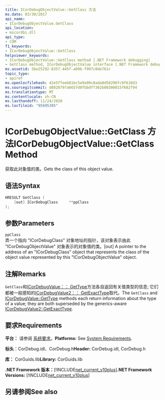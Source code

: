 ```yaml
---
title: ICorDebugObjectValue::GetClass 方法
ms.date: 03/30/2017
api_name:
- ICorDebugObjectValue.GetClass
api_location:
- mscordbi.dll
api_type:
- COM
f1_keywords:
- ICorDebugObjectValue::GetClass
helpviewer_keywords:
- ICorDebugObjectValue::GetClass method [.NET Framework debugging]
- GetClass method, ICorDebugObjectValue interface [.NET Framework debugging]
ms.assetid: 5be25292-8357-445f-a09b-f997c0de761c
topic_type:
- apiref
ms.openlocfilehash: 42e5ffeeb81bc5e9a99c8ada8d58296fc9f610d3
ms.sourcegitcommit: d8020797a6657d0fbbdff362b80300815f682f94
ms.translationtype: MT
ms.contentlocale: zh-CN
ms.lasthandoff: 11/24/2020
ms.locfileid: "95695395"
---
```

# <a name="icordebugobjectvaluegetclass-method"></a><span data-ttu-id="260a6-102">ICorDebugObjectValue::GetClass 方法</span><span class="sxs-lookup"><span data-stu-id="260a6-102">ICorDebugObjectValue::GetClass Method</span></span>

<span data-ttu-id="260a6-103">获取此对象值的类。</span><span class="sxs-lookup"><span data-stu-id="260a6-103">Gets the class of this object value.</span></span>  
  
## <a name="syntax"></a><span data-ttu-id="260a6-104">语法</span><span class="sxs-lookup"><span data-stu-id="260a6-104">Syntax</span></span>  
  
```cpp  
HRESULT GetClass (  
    [out] ICorDebugClass     **ppClass  
);  
```  
  
## <a name="parameters"></a><span data-ttu-id="260a6-105">参数</span><span class="sxs-lookup"><span data-stu-id="260a6-105">Parameters</span></span>  

 `ppClass`  
 <span data-ttu-id="260a6-106">弄一个指向 "ICorDebugClass" 对象地址的指针，该对象表示由此 "ICorDebugObjectValue" 对象表示的对象值的类。</span><span class="sxs-lookup"><span data-stu-id="260a6-106">[out] A pointer to the address of an "ICorDebugClass" object that represents the class of the object value represented by this "ICorDebugObjectValue" object.</span></span>  
  
## <a name="remarks"></a><span data-ttu-id="260a6-107">注解</span><span class="sxs-lookup"><span data-stu-id="260a6-107">Remarks</span></span>  

 <span data-ttu-id="260a6-108">`GetClass`和[ICorDebugValue：： GetType](icordebugvalue-gettype-method.md)方法各自返回有关值类型的信息; 它们都被一般感知的[ICorDebugValue2：： GetExactType](icordebugvalue2-getexacttype-method.md)取代。</span><span class="sxs-lookup"><span data-stu-id="260a6-108">The `GetClass` and [ICorDebugValue::GetType](icordebugvalue-gettype-method.md) methods each return information about the type of a value; they are both superseded by the generics-aware [ICorDebugValue2::GetExactType](icordebugvalue2-getexacttype-method.md).</span></span>  
  
## <a name="requirements"></a><span data-ttu-id="260a6-109">要求</span><span class="sxs-lookup"><span data-stu-id="260a6-109">Requirements</span></span>  

 <span data-ttu-id="260a6-110">**平台：** 请参阅 [系统要求](../../get-started/system-requirements.md)。</span><span class="sxs-lookup"><span data-stu-id="260a6-110">**Platforms:** See [System Requirements](../../get-started/system-requirements.md).</span></span>  
  
 <span data-ttu-id="260a6-111">**标头**：CorDebug.idl、CorDebug.h</span><span class="sxs-lookup"><span data-stu-id="260a6-111">**Header:** CorDebug.idl, CorDebug.h</span></span>  
  
 <span data-ttu-id="260a6-112">**库：** CorGuids.lib</span><span class="sxs-lookup"><span data-stu-id="260a6-112">**Library:** CorGuids.lib</span></span>  
  
 <span data-ttu-id="260a6-113">**.NET Framework 版本：**[!INCLUDE[net_current_v10plus](../../../../includes/net-current-v10plus-md.md)]</span><span class="sxs-lookup"><span data-stu-id="260a6-113">**.NET Framework Versions:** [!INCLUDE[net_current_v10plus](../../../../includes/net-current-v10plus-md.md)]</span></span>  
  
## <a name="see-also"></a><span data-ttu-id="260a6-114">另请参阅</span><span class="sxs-lookup"><span data-stu-id="260a6-114">See also</span></span>
